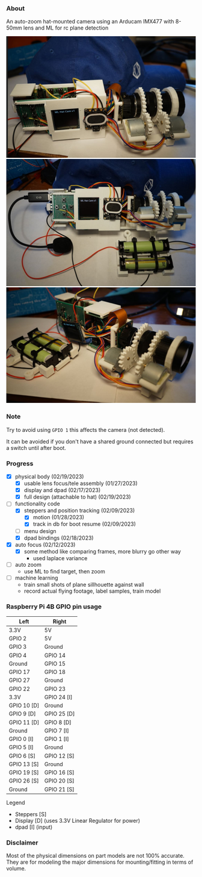 ### About

An auto-zoom hat-mounted camera using an Arducam IMX477 with 8-50mm lens and ML for rc plane detection

<img src="hat-camera.JPG"/>

<img src="mlhatcam-4.JPG"/>

<img src="mlhatcam-1.JPG"/>

### Note

Try to avoid using `GPIO 1` this affects the camera (not detected).

It can be avoided if you don't have a shared ground connected but requires a switch until after boot.

### Progress
- [x] physical body (02/19/2023)
  - [x] usable lens focus/tele assembly (01/27/2023)
  - [x] display and dpad (02/17/2023)
  - [x] full design (attachable to hat) (02/19/2023)
- [ ] functionality code
  - [x] steppers and position tracking (02/09/2023)
    - [x] motion (01/28/2023)
    - [x] track in db for boot resume (02/09/2023)
  - [ ] menu design
  - [x] dpad bindings (02/18/2023)
- [x] auto focus (02/12/2023)
  - [x] some method like comparing frames, more blurry go other way
    - used laplace variance
- [ ] auto zoom
  - use ML to find target, then zoom
- [ ] machine learning
  - train small shots of plane sillhouette against wall
  - record actual flying footage, label samples, train model

### Raspberry Pi 4B GPIO pin usage

| Left        | Right       |
| ----------- | ----------- |
| 3.3V        | 5V          |
| GPIO 2      | 5V          |
| GPIO 3      | Ground      |
| GPIO 4      | GPIO 14     |
| Ground      | GPIO 15     |
| GPIO 17     | GPIO 18     |
| GPIO 27     | Ground      |
| GPIO 22     | GPIO 23     |
| 3.3V        | GPIO 24 [I] |
| GPIO 10 [D] | Ground      |
| GPIO 9 [D] | GPIO 25 [D] |
| GPIO 11 [D] | GPIO 8  [D] |
| Ground      | GPIO 7  [I] |
| GPIO 0  [I] | GPIO 1  [I] |
| GPIO 5  [I] | Ground      |
| GPIO 6  [S] | GPIO 12 [S] |
| GPIO 13 [S] | Ground      |
| GPIO 19 [S] | GPIO 16 [S] |
| GPIO 26 [S] | GPIO 20 [S] |
| Ground      | GPIO 21 [S] |

Legend

- Steppers [S]
- Display [D] (uses 3.3V Linear Regulator for power)
- dpad [I] (input)

### Disclaimer

Most of the physical dimensions on part models are not 100% accurate. They are for modeling the major dimensions for mounting/fitting in terms of volume.